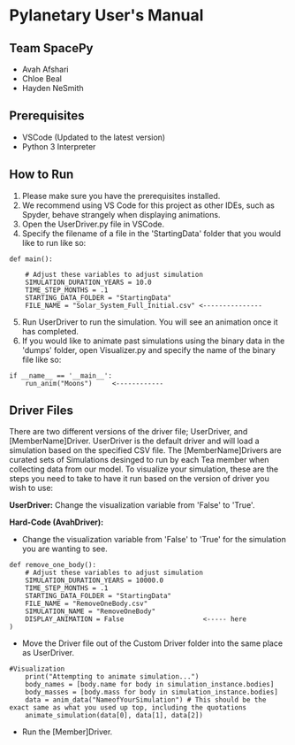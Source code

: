 # Pylanetary User's Manual

## Team SpacePy
- Avah Afshari
- Chloe Beal
- Hayden NeSmith

## Prerequisites
* VSCode (Updated to the latest version)
* Python 3 Interpreter

## How to Run
1. Please make sure you have the prerequisites installed.
2. We recommend using VS Code for this project as other IDEs, such as Spyder, behave strangely when displaying animations.
3. Open the UserDriver.py file in VSCode.
4. Specify the filename of a file in the 'StartingData' folder that you would like to run like so:
```
def main():

    # Adjust these variables to adjust simulation
    SIMULATION_DURATION_YEARS = 10.0
    TIME_STEP_MONTHS = .1
    STARTING_DATA_FOLDER = "StartingData"
    FILE_NAME = "Solar_System_Full_Initial.csv" <---------------
```
5. Run UserDriver to run the simulation. You will see an animation once it has completed.
6. If you would like to animate past simulations using the binary data in the 'dumps' folder, open Visualizer.py and specify the name of the binary file like so:
```
if __name__ == '__main__':
    run_anim("Moons")     <------------
```

## Driver Files
There are two different versions of the driver file; UserDriver, and [MemberName]Driver. UserDriver is the default driver and will load a simulation based on the specified CSV file. The [MemberName]Drivers are curated sets of Simulations desinged to run by each Tea member when collecting data from our model. To visualize your simulation, these are the steps you need to take to have it run based on the version of driver you wish to use:

**UserDriver:** 
Change the visualization variable from 'False' to 'True'. 

**Hard-Code (AvahDriver):** 
* Change the visualization variable from 'False' to 'True' for the simulation you are wanting to see.
```
def remove_one_body():
    # Adjust these variables to adjust simulation
    SIMULATION_DURATION_YEARS = 10000.0
    TIME_STEP_MONTHS = .1
    STARTING_DATA_FOLDER = "StartingData"
    FILE_NAME = "RemoveOneBody.csv"
    SIMULATION_NAME = "RemoveOneBody"
    DISPLAY_ANIMATION = False                    <----- here
)
```
* Move the Driver file out of the Custom Driver folder into the same place as UserDriver.
```
#Visualization
    print("Attempting to animate simulation...")
    body_names = [body.name for body in simulation_instance.bodies]
    body_masses = [body.mass for body in simulation_instance.bodies]
    data = anim_data("NameofYourSimulation") # This should be the exact same as what you used up top, including the quotations
    animate_simulation(data[0], data[1], data[2])
```
* Run the [Member]Driver.
